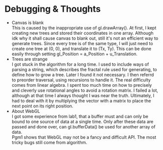 Debugging & Thoughts
====================
* Canvas is blank<br>
This is caused by the inappropriate use of gl.drawArray(). At first, I kept creating new trees and stored their coordinates in one array.
Although idk why it shall cause canvas to blank out, still it's not an efficient way to generate trees. Since every tree is of the same type, 
I will just need to create one tree at (0, 0), and translate it to (Tx, Ty). This can be done easily through setting gl_Position = a_Position + u_Translation.
* Trees are strange<br>
I got stuck in the algorithm for a long time. I used to include ways of parsing a string, which describes the fractal rule used for generating, 
to define how to grow a tree. Later I found it not necessary. I then referrd to preorder traversal, using recursions to handle it. 
The real difficulty comes from linear algebra. I spent too much time on how to precisely and cleverly use rotational angles to avoid a 
rotation matrix. I failed a lot, although at that time I always thought I was near the truth. Ultimately, I had to deal with it by multiplying the vector with a 
matrix to place the next point on its right position.
* About WebGL<br>
I got some experience from lab1, that a buffer must and can only be bound to one source of data at a single time. Only after these data are passed and done over, 
can gl.bufferData() be used for another array of data.<br>
Pgm1 shows that WebGL may not be a fancy and difficult API. The most tricky bugs still come from algorithm.
